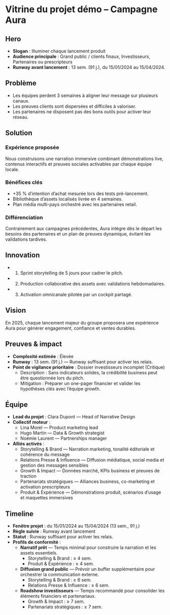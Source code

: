# Vitrine du projet démo – Campagne Aura

## Hero
- **Slogan** : Illuminer chaque lancement produit
- **Audience principale** : Grand public / clients finaux, Investisseurs, Partenaires ou prescripteurs
- **Runway avant lancement** : 13 sem. (91 j.), du 15/01/2024 au 15/04/2024.

## Problème
- Les équipes perdent 3 semaines à aligner leur message sur plusieurs canaux.
- Les preuves clients sont dispersées et difficiles à valoriser.
- Les partenaires ne disposent pas des bons outils pour activer leur réseau.

## Solution
### Expérience proposée
Nous construisons une narration immersive combinant démonstrations live, contenus interactifs et preuves sociales activables par chaque équipe locale.

### Bénéfices clés
- +35 % d’intention d’achat mesurée lors des tests pré-lancement.
- Bibliothèque d’assets localisés livrée en 4 semaines.
- Plan média multi-pays orchestré avec les partenaires retail.

### Différenciation
Contrairement aux campagnes précédentes, Aura intègre dès le départ les besoins des partenaires et un plan de preuves dynamique, évitant les validations tardives.

## Innovation
- 1. Sprint storytelling de 5 jours pour cadrer le pitch.
- 2. Production collaborative des assets avec validations hebdomadaires.
- 3. Activation omnicanale pilotée par un cockpit partagé.

## Vision
En 2025, chaque lancement majeur du groupe proposera une expérience Aura pour générer engagement, confiance et ventes durables.

## Preuves & impact
- **Complexité estimée** : Élevée
- **Runway** : 13 sem. (91 j.) — Runway suffisant pour activer les relais.
- **Point de vigilance prioritaire** : Dossier investisseurs incomplet (Critique)
  - Description : Sans indicateurs solides, la crédibilité business peut être questionnée lors du pitch.
  - Mitigation : Préparer un one-pager financier et valider les hypothèses clés avec l’équipe growth.

## Équipe
- **Lead du projet** : Clara Dupont — Head of Narrative Design
- **Collectif moteur** :
  - Lina Morel — Product marketing lead
  - Hugo Martin — Data & Growth strategist
  - Noémie Laurent — Partnerships manager
- **Alliés activés** :
  - Storytelling & Brand — Narration marketing, tonalité éditoriale et cohérence du message
  - Relations Presse & Influence — Diffusion médiatique, social media et gestion des messages sensibles
  - Growth & Impact — Données marché, KPIs business et preuves de traction
  - Partenariats stratégiques — Alliances business, co-marketing et activation prescripteurs
  - Produit & Expérience — Démonstrations produit, scénarios d’usage et maquettes immersives

## Timeline
- **Fenêtre projet** : du 15/01/2024 au 15/04/2024 (13 sem., 91 j.)
- **Règle suivie** : Runway avant lancement
- **Statut** : Runway suffisant pour activer les relais.
- **Profils de conformité** :
  - **Narratif prêt** — Temps minimal pour construire la narration et les assets essentiels.
    - Storytelling & Brand : ≥ 4 sem.
    - Produit & Expérience : ≥ 4 sem.
  - **Diffusion grand public** — Prévoir un buffer supplémentaire pour orchestrer la communication externe.
    - Storytelling & Brand : ≥ 6 sem.
    - Relations Presse & Influence : ≥ 6 sem.
  - **Roadshow investisseurs** — Temps recommandé pour consolider les éléments financiers et partenariaux.
    - Growth & Impact : ≥ 7 sem.
    - Partenariats stratégiques : ≥ 7 sem.
